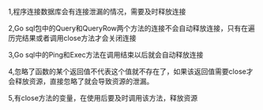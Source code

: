 1,程序连接数据库会有连接泄漏的情况，需要及时释放连接

2,Go sql包中的Query和QueryRow两个方法的连接不会自动释放连接，只有在遍历完结果或者调用close方法才会关闭连接

3,Go sql中的Ping和Exec方法在调用结束以后就会自动释放连接

4,忽略了函数的某个返回值不代表这个值就不存在了，如果该返回值需要close才会释放资源，直接忽略了就会导致资源的泄漏。

5,有close方法的变量，在使用后要及时调用该方法，释放资源

